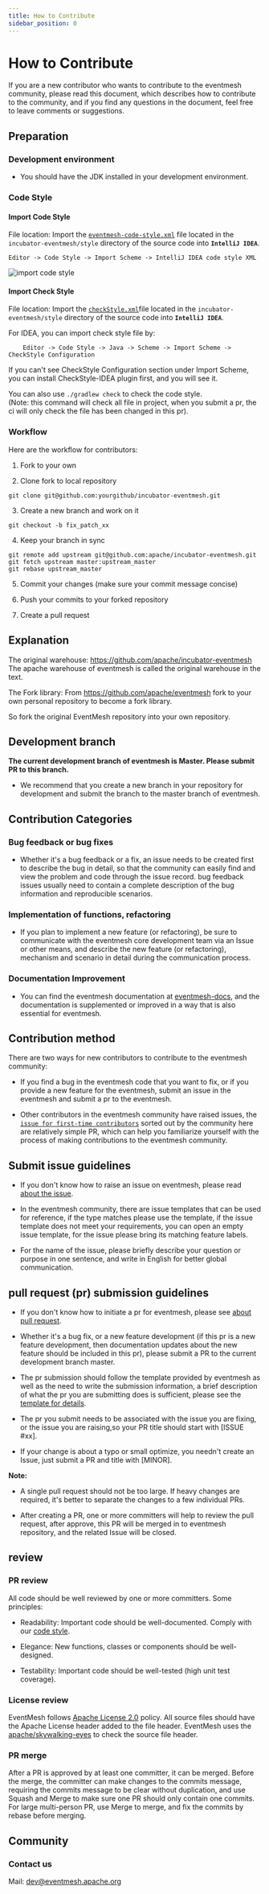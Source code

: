 ```yaml
---
title: How to Contribute
sidebar_position: 0
---
```


# How to Contribute

If you are a new contributor who wants to contribute to the eventmesh community, please read this document, which describes how to contribute to the community, and if you find any questions in the document, feel free to leave comments or suggestions.

## Preparation

### Development environment

- You should have the JDK installed in your development environment.

### Code Style

#### Import Code Style

File location: Import the [`eventmesh-code-style.xml`](https://github.com/apache/incubator-eventmesh/blob/master/style/eventmesh-code-style.xml) file located in the `incubator-eventmesh/style` directory of the source code into **`IntelliJ IDEA`**.

```
Editor -> Code Style -> Import Scheme -> IntelliJ IDEA code style XML
```

![import code style](../../images/contribute/import-codestyle.png)

#### Import Check Style

File location: Import the [`checkStyle.xml`](https://github.com/apache/incubator-eventmesh/blob/master/style/checkStyle.xml)file located in the `incubator-eventmesh/style` directory of the source code into **`IntelliJ IDEA`**.

For IDEA, you can import check style file by:
```shell
    Editor -> Code Style -> Java -> Scheme -> Import Scheme -> CheckStyle Configuration
```

If you can't see CheckStyle Configuration section under Import Scheme, you can install CheckStyle-IDEA plugin first, and you will see it.

You can also use `./gradlew check` to check the code style.  
(Note: this command will check all file in project, when you submit a pr, the ci will only check the file has been changed in this pr).

### Workflow

Here are the workflow for contributors:

1. Fork to your own

2. Clone fork to local repository
```git
git clone git@github.com:yourgithub/incubator-eventmesh.git
```

3. Create a new branch and work on it
```git
git checkout -b fix_patch_xx
```

4. Keep your branch in sync
```git
git remote add upstream git@github.com:apache/incubator-eventmesh.git
git fetch upstream master:upstream_master
git rebase upstream_master
```

5. Commit your changes (make sure your commit message concise)

6. Push your commits to your forked repository

7. Create a pull request

## Explanation

The original warehouse: https://github.com/apache/incubator-eventmesh The apache warehouse of eventmesh is called the original warehouse in the text.

The Fork library: From https://github.com/apache/eventmesh fork to your own personal repository to become a fork library.

So fork the original EventMesh repository into your own repository.

## Development branch

**The current development branch of eventmesh is Master. Please submit PR to this branch.**

- We recommend that you create a new branch in your repository for development and submit the branch to the master branch of eventmesh.

## Contribution Categories

### Bug feedback or bug fixes

- Whether it's a bug feedback or a fix, an issue needs to be created first to describe the bug in detail, so that the community can easily find and view the problem and code through the issue record. bug feedback issues usually need to contain a complete description of the bug information and reproducible scenarios.

### Implementation of functions, refactoring

- If you plan to implement a new feature (or refactoring), be sure to communicate with the eventmesh core development team via an Issue or other means, and describe the new feature (or refactoring), mechanism and scenario in detail during the communication process.

### Documentation Improvement

- You can find the eventmesh documentation at [eventmesh-docs](https://github.com/apache/incubator-eventmesh/tree/master/docs), and the documentation is supplemented or improved in a way that is also essential for eventmesh.

## Contribution method

There are two ways for new contributors to contribute to the eventmesh community:

- If you find a bug in the eventmesh code that you want to fix, or if you provide a new feature for the eventmesh, submit an issue in the eventmesh and submit a pr to the eventmesh.

- Other contributors in the eventmesh community have raised issues, the [`issue for first-time contributors`](https://github.com/apache/incubator-eventmesh/issues/888) sorted out by the community here are relatively simple PR, which can help you familiarize yourself with the process of making contributions to the eventmesh community.

## Submit issue guidelines

- If you don't know how to raise an issue on eventmesh, please read [about the issue](https://docs.github.com/cn/issues/tracking-your-work-with-issues/quickstart).

- In the eventmesh community, there are issue templates that can be used for reference, if the type matches please use the template, if the issue template does not meet your requirements, you can open an empty issue template, for the issue please bring its matching feature labels.

- For the name of the issue, please briefly describe your question or purpose in one sentence, and write in English for better global communication.

##  pull request (pr) submission guidelines

- If you don't know how to initiate a pr for eventmesh, please see [about pull request](https://docs.github.com/en/pull-requests/collaborating-with-pull-requests/proposing-changes-to-your-work-with-pull-requests/creating-a-pull-request).

- Whether it's a bug fix, or a new feature development (if this pr is a new feature development, then documentation updates about the new feature should be included in this pr), please submit a PR to the current development branch master.

- The pr submission should follow the template provided by eventmesh as well as the need to write the submission information, a brief description of what the pr you are submitting does is sufficient, please see the [template for details](https://github.com/apache/incubator-eventmesh/blob/master/.github/PULL_REQUEST_TEMPLATE.md).

- The pr you submit needs to be associated with the issue you are fixing, or the issue you are raising,so your PR title should start with [ISSUE #xx].

- If your change is about a typo or small optimize, you needn't create an Issue, just submit a PR and title with [MINOR].

**Note:**

- A single pull request should not be too large. If heavy changes are required, it's better to separate the changes to a few individual PRs.

- After creating a PR, one or more committers will help to review the pull request, after approve, this PR will be merged in to eventmesh repository, and the related Issue will be closed.

## review

### PR review

All code should be well reviewed by one or more committers. Some principles:

- Readability: Important code should be well-documented. Comply with our [code style](https://github.com/apache/incubator-eventmesh/blob/master/style/checkStyle.xml).

- Elegance: New functions, classes or components should be well-designed.

- Testability: Important code should be well-tested (high unit test coverage).

### License review

EventMesh follows [Apache License 2.0](http://www.apache.org/licenses/LICENSE-2.0.html) policy. All source files should
have the Apache License header added to the file header. EventMesh uses the [apache/skywalking-eyes](https://github.com/apache/skywalking-eyes) to check
the source file header.

### PR merge

After a PR is approved by at least one committer, it can be merged. Before the merge, the committer can make changes to the commits message, requiring the commits
message to be clear without duplication, and use Squash and Merge to make sure one PR should only contain one commits.
For large multi-person PR, use Merge to merge, and fix the commits by rebase before merging.

## Community

### Contact us

Mail: dev@eventmesh.apache.org